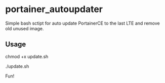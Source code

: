 # portainer_autoupdater
Simple bash sctipt for auto update PortainerCE to the last LTE and remove old unused image.

## Usage
chmod +x update.sh

./update.sh

Fun!
